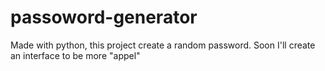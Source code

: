 # passoword-generator
 Made with python, this project create a random password. Soon I'll create an interface to be more "appel"
